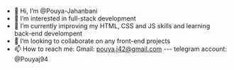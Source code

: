 - 👋 Hi, I’m @Pouya-Jahanbani
- 👀 I’m interested in full-stack development
- 🌱 I’m currently improving my HTML, CSS and JS skills and learning back-end develompent
- 💞️ I’m looking to collaborate on any front-end projects
- 📫 How to reach me: Gmail: pouya.j42@gmail.com --- telegram account: @Pouyaj94
